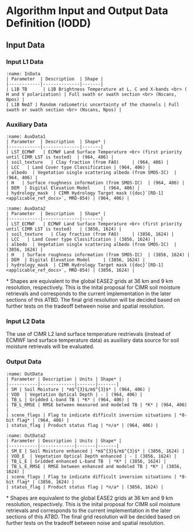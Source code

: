 # Algorithm Input and Output Data Definition (IODD)


## Input Data

### Input L1 Data

```{table} Input L1 Data
:name: InData
| Parameter  | Description  | Shape |
|------------|--------------|-------|
| L1B TB      | L1B Brightness Temperature at L, C and X-bands <br> ( H and V polarization) | Full swath or swath section <br> (Nscans, Npos) |
| L1B NeΔT | Random radiometric uncertainty of the channels | Full swath or swath section <br> (Nscans, Npos) |
```

### Auxiliary Data

```{table} Auxiliary Data (36 km grid)
:name: AuxData1
| Parameter  | Description  | Shape* |
|------------|--------------|-------|
| LST_ECMWF   | ECMWF Land Surface Temperature <br> (first priority until CIMR LST is tested)  | (964, 406) |
| soil_texture   | Clay fraction (from FAO)     | (964, 406) |
| LCC   | Land Cover type Classification | (964, 406) |
| albedo  | Vegetation single scattering albedo (from SMOS-IC)  | (964, 406) |
| H   | Surface roughness information (from SMOS-IC)  | (964, 406) |
| DEM  | Digital Elevation Model     | (964, 406) |
| hydrology_mask  | CIMR Hydrology Target mask ({doc}`[RD-1] <applicable_ref_docs>`, MRD-854) | (964, 406) |
```

```{table} Auxiliary Data (9 km grid)
:name: AuxData2
| Parameter  | Description  | Shape* |
|------------|--------------|-------|
| LST_ECMWF   | ECMWF Land Surface Temperature <br> (first priority until CIMR LST is tested)   | (3856, 1624) |
| soil_texture   | Clay fraction (from FAO)     | (3856, 1624) |
| LCC   | Land Cover type Classification | (3856, 1624) |
| albedo  | Vegetation single scattering albedo (from SMOS-IC)  | (3856, 1624) |
| H   | Surface roughness information (from SMOS-IC)  | (3856, 1624) |
| DEM  | Digital Elevation Model     | (3856, 1624) |
| hydrology_mask  | CIMR Hydrology Target mask ({doc}`[RD-1] <applicable_ref_docs>`, MRD-854) | (3856, 1624) |
```


\* Shapes are equivalent to the global EASE2 grids at 36 km and 9 km resolution, respectively. 
This is the inital proposal for CIMR soil moisture retrievals and corresponds to 
the current implementation in the later sections of this ATBD. 
The final grid resolution will be decided based on further tests on the tradeoff between noise and spatial resolution.

### Input L2 Data

The use of CIMR L2 land surface temperature restrievals (instead of ECMWF land surface temperature data) as 
auxiliary data source for soil moisture retrievals will be evaluated. 


### Output Data

```{table} L2 Processor Output Data (36 km grid)
:name: OutData
| Parameter | Description | Units | Shape* |
|-----------|-------------|-------|-------|
| SM | Soil Moisture | *m$^{3}$/m$^{3}$* | (964, 406) |
| VOD  | Vegetation Optical Depth | - | (964, 406) |
| TB_L | Gridded L-band TB | *K* | (964, 406) |
| TB_L_RMSE | RMSE between measured and modeled TB | *K* | (964, 406) |
| scene_flags | Flag to indicate difficult inversion situations | *8-bit flag* | (964, 406) |
| status_flag | Product status flag | *n/a* | (964, 406) |
```


```{table} L2 Processor Output Data (9 km grid)
:name: OutData2
| Parameter | Description | Units | Shape* |
|-----------|-------------|-------|-------|
| SM_E | Soil Moisture enhanced | *m$^{3}$/m$^{3}$* | (3856, 1624) |
| VOD_E  | Vegetation Optical Depth enhanced | - | (3856, 1624) |
| TB_L_E | Gridded enhanced L-band TB  | *K* | (3856, 1624) |
| TB_L_E_RMSE | RMSE between enhanced and modeled TB | *K* | (3856, 1624) |
| scene_flags | Flag to indicate difficult inversion situations | *8-bit flag* | (3856, 1624) |
| status_flag | Product status flag | *n/a* | (3856, 1624) |
```


\* Shapes are equivalent to the global EASE2 grids at 36 km and 9 km resolution, respectively. 
This is the inital proposal for CIMR soil moisture retrievals and corresponds to 
the current implementation in the later sections of this ATBD. 
The final grid resolution will be decided based on further tests on the tradeoff between noise and spatial resolution.
